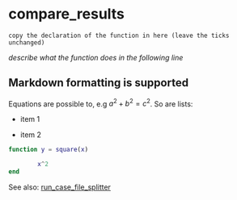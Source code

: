 # compare_results
`copy the declaration of the function in here (leave the ticks unchanged)`

_describe what the function does in the following line_

##  Markdown formatting is supported
Equations are possible to, e.g $a^2 + b^2 = c^2$.
So are lists:

+   item 1
    
+   item 2
    
```matlab
function y = square(x)

        x^2
end
```
See also: [run_case_file_splitter](run_case_file_splitter.md)

